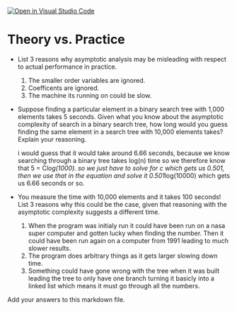 [![Open in Visual Studio Code](https://classroom.github.com/assets/open-in-vscode-718a45dd9cf7e7f842a935f5ebbe5719a5e09af4491e668f4dbf3b35d5cca122.svg)](https://classroom.github.com/online_ide?assignment_repo_id=12075654&assignment_repo_type=AssignmentRepo)
# Theory vs. Practice

- List 3 reasons why asymptotic analysis may be misleading with respect to
  actual performance in practice.

  1. The smaller order variables are ignored.
  2. Coefficents are ignored.
  3. The machine its running on could be slow.

- Suppose finding a particular element in a binary search tree with 1,000
  elements takes 5 seconds. Given what you know about the asymptotic complexity
  of search in a binary search tree, how long would you guess finding the same
  element in a search tree with 10,000 elements takes? Explain your reasoning.

  i would guess that it would take around 6.66 seconds, because we know searching 
  through a binary tree takes log(n) time so we therefore know that 5 = C*log(1000).
  so we just have to solve for c which gets us 0.501, then we use that in the equation
  and solve it 0.501*log(10000) which gets us 6.66 seconds or so.

- You measure the time with 10,000 elements and it takes 100 seconds! List 3
  reasons why this could be the case, given that reasoning with the asymptotic
  complexity suggests a different time.

  1. When the program was initialy run it could have been run on a nasa super computer and gotten lucky when finding the number. Then it could have been run again on a computer from 1991 leading to much slower results.
  2. The program does arbitrary things as it gets larger slowing down time.
  3. Something could have gone wrong with the tree when it was built leading the tree to only have one branch turning it basicly into a linked list which means it must go through all the numbers. 

Add your answers to this markdown file.

